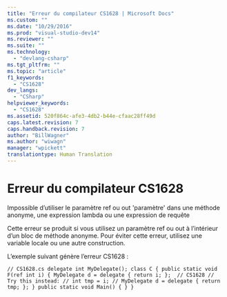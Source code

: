 ```yaml
---
title: "Erreur du compilateur CS1628 | Microsoft Docs"
ms.custom: ""
ms.date: "10/29/2016"
ms.prod: "visual-studio-dev14"
ms.reviewer: ""
ms.suite: ""
ms.technology: 
  - "devlang-csharp"
ms.tgt_pltfrm: ""
ms.topic: "article"
f1_keywords: 
  - "CS1628"
dev_langs: 
  - "CSharp"
helpviewer_keywords: 
  - "CS1628"
ms.assetid: 520f864c-afe3-4db2-b44e-cfaac28ff49d
caps.latest.revision: 7
caps.handback.revision: 7
author: "BillWagner"
ms.author: "wiwagn"
manager: "wpickett"
translationtype: Human Translation
---
```

# Erreur du compilateur CS1628
Impossible d’utiliser le paramètre ref ou out 'paramètre' dans une méthode anonyme, une expression lambda ou une expression de requête  
  
 Cette erreur se produit si vous utilisez un paramètre ref ou out à l’intérieur d’un bloc de méthode anonyme. Pour éviter cette erreur, utilisez une variable locale ou une autre construction.  
  
 L’exemple suivant génère l’erreur CS1628 :  
  
```  
// CS1628.cs delegate int MyDelegate(); class C { public static void F(ref int i) { MyDelegate d = delegate { return i; };  // CS1628 // Try this instead: // int tmp = i; // MyDelegate d = delegate { return tmp; }; } public static void Main() { } }  
```